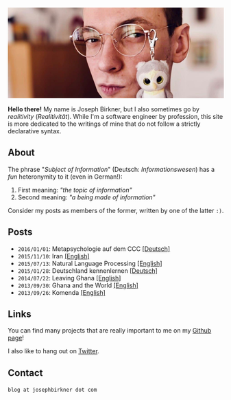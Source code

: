 ![me](me.jpg)

**Hello there!** My name is Joseph Birkner, but I also sometimes go by *realitivity* (*Realitivität*). While I'm a software engineer by profession, this site is more dedicated to the writings of mine that do not follow a strictly declarative syntax.

## About

The phrase "*Subject of Information*" (Deutsch: *Informationswesen*) has a *fun* heteronymity to it (even in German!):
 
1. First meaning: *"the topic of information"*
2. Second meaning: *"a being made of information"*

Consider my posts as members of the former, written by one of the latter `:)`.

## Posts

* `2016/01/01`: Metapsychologie auf dem CCC [[Deutsch]](blog/5_metapsychologie/de.md)
* `2015/11/10`: Iran [[English]](blog/4_iran/en.md)
* `2015/07/13`: Natural Language Processing [[English]](blog/3_nlp/en.md)
* `2015/01/28`: Deutschland kennenlernen [[Deutsch]](blog/4_deutschland/de.md)
* `2014/07/22`: Leaving Ghana [[English]](blog/2_leaving_ghana/en.md)
* `2013/09/30`: Ghana and the World [[English]](blog/1_africa/en.md)
* `2013/09/26`: Komenda [[English]](blog/0_komenda/en.md)

## Links

You can find many projects that are really important to me on my [Github page](https://github.com/josephbirkner)!

I also like to hang out on [Twitter](https://twitter.com/realitivite).

## Contact

`blog at josephbirkner dot com`
